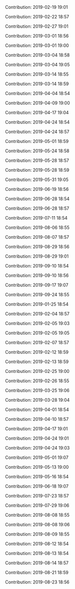 Contribution: 2019-02-19 19:01

Contribution: 2019-02-22 18:57

Contribution: 2019-02-27 19:01

Contribution: 2019-03-01 18:56

Contribution: 2019-03-01 19:00

Contribution: 2019-03-04 18:58

Contribution: 2019-03-04 19:05

Contribution: 2019-03-14 18:55

Contribution: 2019-03-14 18:59

Contribution: 2019-04-04 18:54

Contribution: 2019-04-09 19:00

Contribution: 2019-04-17 19:04

Contribution: 2019-04-24 18:54

Contribution: 2019-04-24 18:57

Contribution: 2019-05-01 18:59

Contribution: 2019-05-24 18:58

Contribution: 2019-05-28 18:57

Contribution: 2019-05-28 18:59

Contribution: 2019-05-31 19:05

Contribution: 2019-06-19 18:56

Contribution: 2019-06-28 18:54

Contribution: 2019-06-28 18:57

Contribution: 2019-07-11 18:54

Contribution: 2019-08-06 18:55

Contribution: 2019-08-07 18:57

Contribution: 2019-08-29 18:56

Contribution: 2019-08-29 19:01

Contribution: 2019-09-10 18:54

Contribution: 2019-09-10 18:56

Contribution: 2019-09-17 19:07

Contribution: 2019-09-24 18:55

Contribution: 2019-01-25 18:54

Contribution: 2019-02-04 18:57

Contribution: 2019-02-05 19:03

Contribution: 2019-02-05 19:05

Contribution: 2019-02-07 18:57

Contribution: 2019-02-12 18:59

Contribution: 2019-02-13 18:59

Contribution: 2019-02-25 19:00

Contribution: 2019-02-26 18:55

Contribution: 2019-03-25 19:06

Contribution: 2019-03-28 19:04

Contribution: 2019-04-01 18:54

Contribution: 2019-04-10 18:57

Contribution: 2019-04-17 19:01

Contribution: 2019-04-24 19:01

Contribution: 2019-04-24 19:03

Contribution: 2019-05-01 19:07

Contribution: 2019-05-13 19:00

Contribution: 2019-05-16 18:54

Contribution: 2019-06-18 19:07

Contribution: 2019-07-23 18:57

Contribution: 2019-07-29 19:06

Contribution: 2019-08-08 18:55

Contribution: 2019-08-08 19:06

Contribution: 2019-08-09 18:55

Contribution: 2019-08-12 18:54

Contribution: 2019-08-13 18:54

Contribution: 2019-08-14 18:57

Contribution: 2019-08-21 18:59

Contribution: 2019-08-23 18:56

